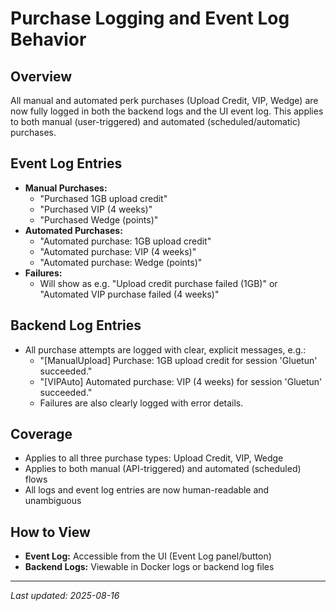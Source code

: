 # Purchase Logging and Event Log Behavior

## Overview
All manual and automated perk purchases (Upload Credit, VIP, Wedge) are now fully logged in both the backend logs and the UI event log. This applies to both manual (user-triggered) and automated (scheduled/automatic) purchases.

## Event Log Entries
- **Manual Purchases:**
  - "Purchased 1GB upload credit"
  - "Purchased VIP (4 weeks)"
  - "Purchased Wedge (points)"
- **Automated Purchases:**
  - "Automated purchase: 1GB upload credit"
  - "Automated purchase: VIP (4 weeks)"
  - "Automated purchase: Wedge (points)"
- **Failures:**
  - Will show as e.g. "Upload credit purchase failed (1GB)" or "Automated VIP purchase failed (4 weeks)"

## Backend Log Entries
- All purchase attempts are logged with clear, explicit messages, e.g.:
  - "[ManualUpload] Purchase: 1GB upload credit for session 'Gluetun' succeeded."
  - "[VIPAuto] Automated purchase: VIP (4 weeks) for session 'Gluetun' succeeded."
  - Failures are also clearly logged with error details.

## Coverage
- Applies to all three purchase types: Upload Credit, VIP, Wedge
- Applies to both manual (API-triggered) and automated (scheduled) flows
- All logs and event log entries are now human-readable and unambiguous

## How to View
- **Event Log:** Accessible from the UI (Event Log panel/button)
- **Backend Logs:** Viewable in Docker logs or backend log files

---
_Last updated: 2025-08-16_

